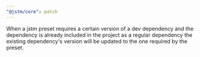 ```yaml
---
"@jstm/core": patch
---
```


When a jstm preset requires a certain version of a dev dependency and the dependency is already included in the project as a regular dependency the existing dependency's version will be updated to the one required by the preset.
